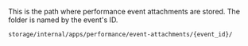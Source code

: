 This is the path where performance event attachments are stored. The folder is named by the event's ID.

```bash
storage/internal/apps/performance/event-attachments/{event_id}/
```
